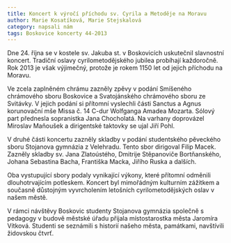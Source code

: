 ```yaml
---
title: Koncert k výročí příchodu sv. Cyrila a Metoděje na Moravu
author: Marie Kosatíková, Marie Stejskalová 
category: napsali nám
tags: Boskovice koncerty 44-2013
---
```


Dne 24. října se v kostele sv. Jakuba st. v Boskovicích uskutečnil slavnostní koncert. Tradiční oslavy cyrilometodějského jubilea probíhají každoročně. Rok 2013 je však výjimečný, protože je rokem 1150 let od jejich příchodu na Moravu.

Ve zcela zaplněném chrámu zazněly zpěvy v podání Smíšeného chrámového sboru Boskovice a Svatojánského chrámového sboru ze Svitávky. V jejich podání si přítomní vyslechli části Sanctus a Agnus korunovační mše Missa č. 14 C-dur Wolfganga Amadea Mozarta. Sólový part přednesla sopranistka Jana Chocholatá. Na varhany doprovázel Miroslav Maňoušek a dirigentské taktovky se ujal Jiří Pohl.

V druhé části koncertu zazněly skladby v podání studentského pěveckého sboru Stojanova gymnázia z Velehradu. Tento sbor dirigoval Filip Macek. Zazněly skladby sv. Jana Zlatoústého, Dmitrije Stěpanoviče Bortňanského, Johana Sebastina Bacha, Františka Macka, Jiřího Ruska a dalších.

Oba vystupující sbory podaly vynikající výkony, které přítomní odměnili dlouhotrvajícím potleskem. Koncert byl mimořádným kulturním zážitkem a současně důstojným vyvrcholením letošních cyrilometodějských oslav v našem městě.

V rámci návštěvy Boskovic studenty Stojanova gymnázia společně s pedagogy v budově městské úřadu přijala místostarostka města Jaromíra Vítková. Studenti se seznámili s historií našeho města, památkami, navštívili židovskou čtvrť.